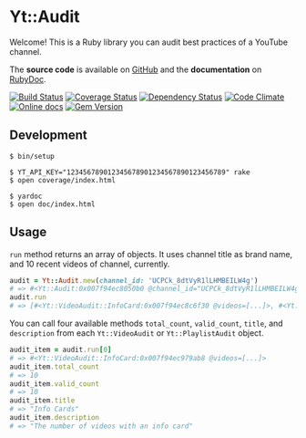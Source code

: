 # Yt::Audit

Welcome! This is a Ruby library you can audit best practices of a YouTube channel.

The **source code** is available on [GitHub](https://github.com/Fullscreen/yt-audit) and the **documentation** on [RubyDoc](http://www.rubydoc.info/github/fullscreen/yt-audit/master/Yt/Audit).

[![Build Status](http://img.shields.io/travis/Fullscreen/yt-audit/master.svg)](https://travis-ci.org/Fullscreen/yt-audit)
[![Coverage Status](http://img.shields.io/coveralls/Fullscreen/yt-audit/master.svg)](https://coveralls.io/r/Fullscreen/yt-audit)
[![Dependency Status](http://img.shields.io/gemnasium/Fullscreen/yt-audit.svg)](https://gemnasium.com/Fullscreen/yt-audit)
[![Code Climate](http://img.shields.io/codeclimate/github/Fullscreen/yt-audit.svg)](https://codeclimate.com/github/Fullscreen/yt-audit)
[![Online docs](http://img.shields.io/badge/docs-✓-green.svg)](http://www.rubydoc.info/github/fullscreen/yt-audit/master/Yt/Audit)
[![Gem Version](http://img.shields.io/gem/v/yt-audit.svg)](http://rubygems.org/gems/yt-audit)


## Development

    $ bin/setup

    $ YT_API_KEY="123456789012345678901234567890123456789" rake
    $ open coverage/index.html

    $ yardoc
    $ open doc/index.html

## Usage

`run` method returns an array of objects. It uses channel title as brand name, and 10 recent videos of channel, currently.

```ruby
audit = Yt::Audit.new(channel_id: 'UCPCk_8dtVyR1lLHMBEILW4g')
# => #<Yt::Audit:0x007f94ec8050b0 @channel_id="UCPCk_8dtVyR1lLHMBEILW4g">
audit.run
# => [#<Yt::VideoAudit::InfoCard:0x007f94ec8c6f30 @videos=[...]>, #<Yt::VideoAudit::BrandAnchoring...>, #<Yt::VideoAudit::SubscribeAnnotation...>, #<Yt::VideoAudit::YoutubeAssociation...>, #<Yt::VideoAudit::EndCard...>, #<Yt::PlaylistAudit::Description...>]
```

You can call four available methods `total_count`, `valid_count`, `title`, and `description` from each `Yt::VideoAudit` or `Yt::PlaylistAudit` object.

```ruby
audit_item = audit.run[0]
# => #<Yt::VideoAudit::InfoCard:0x007f94ec979ab8 @videos=[...]>
audit_item.total_count
# => 10
audit_item.valid_count
# => 10
audit_item.title
# => "Info Cards"
audit_item.description
# => "The number of videos with an info card"
```
